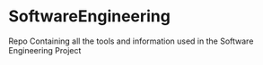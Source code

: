 # SoftwareEngineering
Repo Containing all the tools and information used in the Software Engineering Project
